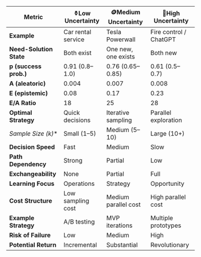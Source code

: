 
| **Metric**              | ⚱️**Low Uncertainty** | 🪙**Medium Uncertainty** | 🔮**High Uncertainty** |
| ----------------------- | --------------------- | ------------------------ | ---------------------- |
| **Example**             | Car rental service    | Tesla Powerwall          | Fire control / ChatGPT |
| **Need-Solution State** | Both exist            | One new, one exists      | Both new               |
| **p (success prob.)**   | 0.91 (0.8–1.0)        | 0.76 (0.65–0.85)         | 0.61 (0.5–0.7)         |
| **A (aleatoric)**       | 0.004                 | 0.007                    | 0.008                  |
| **E (epistemic)**       | 0.08                  | 0.17                     | 0.23                   |
| **E/A Ratio**           | 18                    | 25                       | 28                     |
| **Optimal Strategy**    | Quick decisions       | Iterative sampling       | Parallel exploration   |
| **Sample Size (k*)**    | Small (1–5)           | Medium (5–10)            | Large (10+)            |
| **Decision Speed**      | Fast                  | Medium                   | Slow                   |
| **Path Dependency**     | Strong                | Partial                  | Low                    |
| **Exchangeability**     | None                  | Partial                  | Full                   |
| **Learning Focus**      | Operations            | Strategy                 | Opportunity            |
| **Cost Structure**      | Low sampling cost     | Medium parallel cost     | High parallel cost     |
| **Example Strategy**    | A/B testing           | MVP iterations           | Multiple prototypes    |
| **Risk of Failure**     | Low                   | Medium                   | High                   |
| **Potential Return**    | Incremental           | Substantial              | Revolutionary          |
